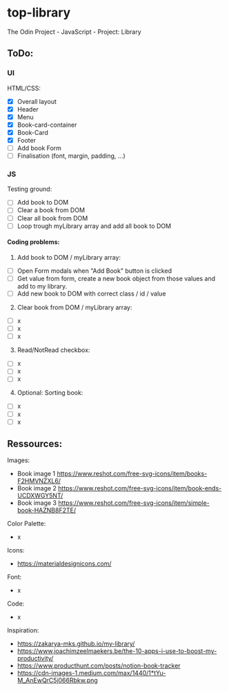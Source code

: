 # top-library
The Odin Project -  JavaScript - Project: Library

## ToDo:

### UI
HTML/CSS:
- [x] Overall layout
- [x] Header
- [x] Menu
- [x] Book-card-container
- [x] Book-Card
- [x] Footer
- [ ] Add book Form
- [ ] Finalisation (font, margin, padding, ...)

### JS
Testing ground:
- [ ] Add book to DOM
- [ ] Clear a book from DOM
- [ ] Clear all book from DOM
- [ ] Loop trough myLibrary array and add all book to DOM 

#### Coding problems:
1. Add book to DOM / myLibrary array:
- [ ] Open Form modals when "Add Book" button is clicked
- [ ] Get value from form, create a new book object from those values and add to my library.
- [ ] Add new book to DOM with correct class / id / value

2. Clear book from DOM / myLibrary array:
- [ ] x
- [ ] x
- [ ] x

3. Read/NotRead checkbox:
- [ ] x
- [ ] x
- [ ] x

4. Optional: Sorting book:
- [ ] x
- [ ] x
- [ ] x

## Ressources:
Images:
- Book image 1 https://www.reshot.com/free-svg-icons/item/books-F2HMVNZXL6/
- Book image 2 https://www.reshot.com/free-svg-icons/item/book-ends-UCDXWGY5NT/
- Book image 3 https://www.reshot.com/free-svg-icons/item/simple-book-HAZNB8F2TE/

Color Palette:
- x

Icons:
- https://materialdesignicons.com/

Font:
- x

Code:
- x

Inspiration:
- https://zakarya-mks.github.io/my-library/
- https://www.joachimzeelmaekers.be/the-10-apps-i-use-to-boost-my-productivity/
- https://www.producthunt.com/posts/notion-book-tracker
- https://cdn-images-1.medium.com/max/1440/1*tYu-M_AnEwQrC5j066Rbkw.png